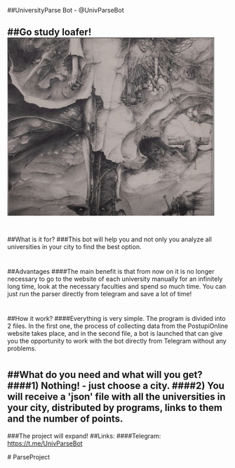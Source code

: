 
##UniversityParse Bot - @UnivParseBot  

##Go study loafer!
![image](Bot_picture.png)
---
#
##What is it for?
###This bot will help you and not only you analyze all universities in your city to find the best option.
#
##Advantages
####The main benefit is that from now on it is no longer necessary to go to the website of each university manually for an infinitely long time, look at the necessary faculties and spend so much time. You can just run the parser directly from telegram and save a lot of time!
#
##How it work?
####Everything is very simple. The program is divided into 2 files. In the first one, the process of collecting data from the PostupiOnline website takes place, and in the second file, a bot is launched that can give you the opportunity to work with the bot directly from Telegram without any problems. 
#
##What do you need and what will you get?
####1) Nothing! - just choose a city.
####2) You will receive a 'json' file with all the universities in your city, distributed by programs, links to them and the number of points.
---

###The project will expand!
##Links:
####Telegram: https://t.me/UnivParseBot



#   P a r s e P r o j e c t 
 
 